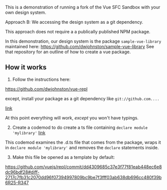 This is a demonstration of running a fork of the Vue SFC Sandbox with your own design system.

Approach B: We accessing the design system as a git dependency.

This approach does not require a a publically published NPM package.

In this demonstration, our design system is the package `sample-vue-library` maintained here: https://github.com/dwjohnston/sample-vue-library
See that repository for an outline of how to create a vue package.

## How it works

1. Follow the instructions here:

https://github.com/dwjohnston/vue-repl

except, install your package as a git dependency like `git://github.com....`

[link](https://github.com/vuejs/repl/commit/20218352d9ed1047e6db51ed1a681bcf1c3cf1c6#diff-7ae45ad102eab3b6d7e7896acd08c427a9b25b346470d7bc6507b6481575d519R124)

At this point everything will work, _except_ you won't have typings.

2. Create a codemod to do create a ts file containing `declare module 'mylibrary'` [link](https://github.com/vuejs/repl/commit/eae036fadc37bcd49290fd617cf6597f6037c87b#diff-6c849ab8479e4c0853ffee7b6ed45c9fd798bf3d0fb3160061e203702c12a900R1-R133)

This codemod examines the .d.ts file that comes from the package, wraps it in `declare module 'mylibrary'` and removes the `declare` statements inside.

3. Make this file be opened as a template by default:

https://github.com/vuejs/repl/commit/dd4309685c37e3f77f81eab448ec6e8dc96bdf28#diff-2717c7fb31c2070dd96f07394997809bc9be7f3fff03ab638db696cc480f39b6R25-R347
